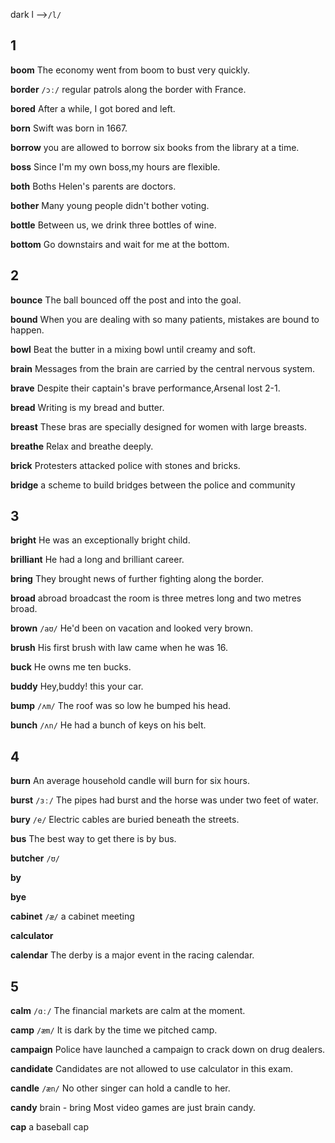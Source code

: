 dark l -->`/l/`

## 1
**boom**
The economy went from boom to bust very quickly.

**border**
`/ɔː/`
regular patrols along the border with France.

**bored**
After a while, I got bored and left.

**born**
Swift was born in 1667.

**borrow**
you are allowed to borrow six books from the library at a time.

**boss**
Since I'm my own boss,my hours are flexible.

**both**
Boths Helen's parents are doctors.

**bother**
Many young people didn't bother voting.

**bottle**
Between us, we drink three bottles of wine.

**bottom**
Go downstairs and wait for me at the bottom.

## 2
**bounce**
The ball bounced off the post and into the goal.

**bound**
When you are dealing with so many patients, mistakes are bound to happen.

**bowl**
Beat the butter in a mixing bowl until creamy and soft.

**brain**
Messages from the brain are carried by the central nervous system.

**brave**
Despite their captain's brave performance,Arsenal lost 2-1.

**bread**
Writing is my bread and butter.

**breast**
These bras are specially designed for women with  large breasts.

**breathe**
Relax and breathe deeply.

**brick**
Protesters attacked police with stones and bricks.

**bridge**
a scheme to build bridges between the police and community

## 3
**bright**
He was an exceptionally bright child.

**brilliant**
He had a long and brilliant career.

**bring**
They brought news of further fighting along the border.

**broad**
abroad
broadcast
the room is three metres long and two metres broad.

**brown**
`/aʊ/`
He'd been on vacation and looked very brown.

**brush**
His first brush with law came when he was 16.

**buck**
He owns me ten bucks.

**buddy**
Hey,buddy! this your car.

**bump**
`/ʌm/`
The roof was so low he bumped his head.

**bunch**
`/ʌn/`
He had a bunch of keys on his belt.

## 4
**burn**
An average household candle will burn for six hours.

**burst**
`/ɜː/`
The pipes had burst and the horse was under two feet of water.

**bury**
`/e/`
Electric cables are buried beneath the streets.

**bus**
The best way to get there is by bus.

**butcher**
`/ʊ/`

**by**

**bye**

**cabinet**
`/æ/`
a cabinet meeting

**calculator**

**calendar**
The derby is a major event in the racing calendar.

## 5
**calm**
`/ɑː/`
The financial markets are calm at the moment.

**camp**
`/æm/`
It is dark by the time we pitched camp.

**campaign**
Police have launched a campaign to crack down on drug dealers.

**candidate**
Candidates are not allowed to use calculator in this exam.

**candle**
`/æn/`
No other singer can hold a candle to her.

**candy**
brain - bring
Most video games are just brain candy.

**cap**
a baseball cap
